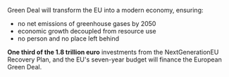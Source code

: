 Green Deal will transform the EU into a modern economy, ensuring:
- no net emissions of greenhouse gases by 2050
- economic growth decoupled from resource use
- no person and no place left behind

**One third of the 1.8 trillion euro** investments from the NextGenerationEU Recovery Plan, and the EU's seven-year budget will finance the European Green Deal.